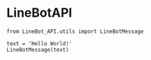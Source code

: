 # LineBotAPI
```
from LineBot_API.utils import LineBotMessage

text = 'Hello World!'
LineBotMessage(text)
```
